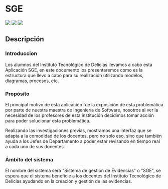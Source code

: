 # SGE

![](https://img.shields.io/badge/python-v3.8-blue) ![](https://img.shields.io/badge/Django-v3.0.3-blue) ![](https://img.shields.io/badge/Angular-v8-red)

## Descripción
### Introduccion
Los alumnos del Instituto Tecnológico de Delicias llevamos a cabo esta Aplicación SGE, en este documento los presentaremos como es la estructura que llevo a cabo para su realización utilizando modelos, diagramas, procesos, etc. 

### Propósito 
El principal motivo de esta aplicación fue la exposición de esta problemática por parte de nuestra maestra de Ingeniería de Software, nosotros al ver la necesidad de los profesores de esta institución decidimos tomar acción para poder solucionar esta problemática. 

Realizando las investigaciones previas, mostramos una interfaz que se adapta a la comodidad de los docentes, pero no solo eso, sino que también ayuda a los Jefes de Departamento a poder estar revisando en tiempo real a cada uno de sus docentes. 

### Ámbito del sistema 
El nombre del sistema será "Sistema de gestión de Evidencias" o "SGE", se espera que el sistema beneficie a los docentes del Instituto Tecnológico de Delicias ayudando en la creación y gestión de las evidencias. 


